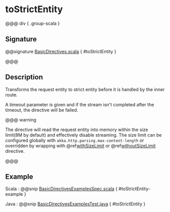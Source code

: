 # toStrictEntity

@@@ div { .group-scala }

## Signature

@@signature [BasicDirectives.scala]($akka-http$/akka-http/src/main/scala/akka/http/scaladsl/server/directives/BasicDirectives.scala) { #toStrictEntity }

@@@

## Description

Transforms the request entity to strict entity before it is handled by the inner route.

A timeout parameter is given and if the stream isn't completed after the timeout, the directive will be failed.

@@@ warning

The directive will read the request entity into memory within the size limit(8M by default) and effectively disable streaming.
The size limit can be configured globally with `akka.http.parsing.max-content-length` or
overridden by wrapping with @ref[withSizeLimit](../misc-directives/withSizeLimit.md) or @ref[withoutSizeLimit](../misc-directives/withoutSizeLimit.md) directive.

@@@

## Example

Scala
:  @@snip [BasicDirectivesExamplesSpec.scala]($test$/scala/docs/http/scaladsl/server/directives/BasicDirectivesExamplesSpec.scala) { #toStrictEntity-example }

Java
:  @@snip [BasicDirectivesExamplesTest.java]($test$/java/docs/http/javadsl/server/directives/BasicDirectivesExamplesTest.java) { #toStrictEntity }
